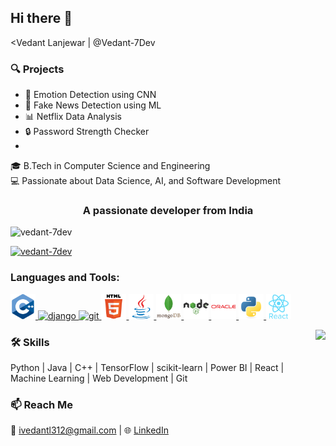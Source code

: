 ## Hi there 👋

<Vedant Lanjewar | @Vedant-7Dev  
### 🔍 Projects  
- 🧠 Emotion Detection using CNN  
- 📰 Fake News Detection using ML  
- 📊 Netflix Data Analysis  
- 🔒 Password Strength Checker
-   
🎓 B.Tech in Computer Science and Engineering  
💻 Passionate about Data Science, AI, and Software Development


<h3 align="center">A passionate developer from India</h3>

<p align="left"> <img src="https://komarev.com/ghpvc/?username=vedant-7dev&label=Profile%20views&color=0e75b6&style=flat" alt="vedant-7dev" /> </p>

<p align="left"> <a href="https://github.com/ryo-ma/github-profile-trophy"><img src="https://github-profile-trophy.vercel.app/?username=vedant-7dev" alt="vedant-7dev" /></a> </p>


<h3 align="left">Languages and Tools:</h3>
<p align="left"> <a href="https://www.w3schools.com/cpp/" target="_blank" rel="noreferrer"> <img src="https://raw.githubusercontent.com/devicons/devicon/master/icons/cplusplus/cplusplus-original.svg" alt="cplusplus" width="40" height="40"/> </a> <a href="https://www.djangoproject.com/" target="_blank" rel="noreferrer"> <img src="https://cdn.worldvectorlogo.com/logos/django.svg" alt="django" width="40" height="40"/> </a> <a href="https://git-scm.com/" target="_blank" rel="noreferrer"> <img src="https://www.vectorlogo.zone/logos/git-scm/git-scm-icon.svg" alt="git" width="40" height="40"/> </a> <a href="https://www.w3.org/html/" target="_blank" rel="noreferrer"> <img src="https://raw.githubusercontent.com/devicons/devicon/master/icons/html5/html5-original-wordmark.svg" alt="html5" width="40" height="40"/> </a> <a href="https://www.java.com" target="_blank" rel="noreferrer"> <img src="https://raw.githubusercontent.com/devicons/devicon/master/icons/java/java-original.svg" alt="java" width="40" height="40"/> </a> <a href="https://www.mongodb.com/" target="_blank" rel="noreferrer"> <img src="https://raw.githubusercontent.com/devicons/devicon/master/icons/mongodb/mongodb-original-wordmark.svg" alt="mongodb" width="40" height="40"/> </a> <a href="https://nodejs.org" target="_blank" rel="noreferrer"> <img src="https://raw.githubusercontent.com/devicons/devicon/master/icons/nodejs/nodejs-original-wordmark.svg" alt="nodejs" width="40" height="40"/> </a> <a href="https://www.oracle.com/" target="_blank" rel="noreferrer"> <img src="https://raw.githubusercontent.com/devicons/devicon/master/icons/oracle/oracle-original.svg" alt="oracle" width="40" height="40"/> </a> <a href="https://www.python.org" target="_blank" rel="noreferrer"> <img src="https://raw.githubusercontent.com/devicons/devicon/master/icons/python/python-original.svg" alt="python" width="40" height="40"/> </a> <a href="https://reactjs.org/" target="_blank" rel="noreferrer"> <img src="https://raw.githubusercontent.com/devicons/devicon/master/icons/react/react-original-wordmark.svg" alt="react" width="40" height="40"/> </a> </p>

 
<img align="right" height="150" src="https://media1.giphy.com/media/v1.Y2lkPTc5MGI3NjExbTVmeXFyOXY2ZDVyYmtjbWYxemhnaWJnZGNyOWdkcjZ1cnphODB2OCZlcD12MV9pbnRlcm5hbF9naWZfYnlfaWQmY3Q9Zw/qgQUggAC3Pfv687qPC/giphy.gif"  />


### 🛠 Skills   
Python | Java | C++ | TensorFlow | scikit-learn | Power BI | React | Machine Learning | Web Development | Git  

### 📫 Reach Me  
📧 ivedantl312@gmail.com | 🌐 [LinkedIn](www.linkedin.com/in/vedant-lanjewar-18b43831b)



